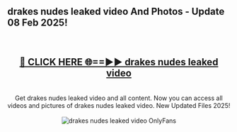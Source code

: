 <h2>drakes nudes leaked video And Photos - Update 08 Feb 2025!</h2>
<br>
<div align="center">
<h2><a href="https://cutt.ly/te57wshS" rel="nofollow">🔴 CLICK HERE 🌐==►► drakes nudes leaked video</a></h2>
<br>
Get drakes nudes leaked video and all content. Now you can access all videos and pictures of drakes nudes leaked video. New Updated Files 2025!
<br>
<br>
<a href="https://cutt.ly/te57wshS" rel="nofollow" data-target="animated-image.originalLink"><img src="https://i.ibb.co.com/WyWwxjT/player-gif2.gif" alt="drakes nudes leaked video OnlyFans" style="max-width: 100%; display: inline-block;" data-target="animated-image.originalImage"></a>
</div>
<br>